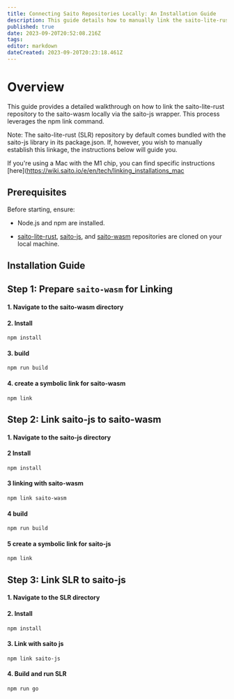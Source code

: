 ```yaml
---
title: Connecting Saito Repositories Locally: An Installation Guide
description: This guide details how to manually link the saito-lite-rust repository to saito-wasm using the saito-js wrapper, leveraging the npm link command for local integration.
published: true
date: 2023-09-20T20:52:08.216Z
tags: 
editor: markdown
dateCreated: 2023-09-20T20:23:18.461Z
---
```



# Overview
This guide provides a detailed walkthrough on how to link the saito-lite-rust repository to the saito-wasm locally via the saito-js wrapper. This process leverages the npm link command.

Note: The saito-lite-rust (SLR) repository by default comes bundled with the saito-js library in its package.json. If, however, you wish to manually establish this linkage, the instructions below will guide you.

If you're using a Mac with the M1 chip, you can find specific instructions [here](https://wiki.saito.io/e/en/tech/linking_installations_mac



## Prerequisites

Before starting, ensure:

- Node.js and npm are installed.

- [saito-lite-rust](https://github.com/SaitoTech/saito-lite-rust), [saito-js](https://github.com/SaitoTech/saito-rust-workspace), and [saito-wasm](https://github.com/SaitoTech/saito-rust-workspace) repositories are cloned on your local machine.




## Installation Guide

## Step 1: Prepare `saito-wasm` for Linking

#### 1. Navigate to the saito-wasm directory

#### 2. Install
```
npm install
```
#### 3. build
```
npm run build
```
#### 4. create a symbolic link for saito-wasm
```
npm link 
```

## Step 2: Link saito-js to saito-wasm

#### 1. Navigate to the saito-js directory


#### 2 Install 
```
npm install
```
#### 3 linking with saito-wasm
```
npm link saito-wasm
```
#### 4 build
```
npm run build
```
#### 5 create a symbolic link for saito-js
```
npm link
```

## Step 3: Link SLR to saito-js

#### 1. Navigate to the SLR directory

#### 2. Install
``` 
npm install
```
#### 3. Link with saito js
```
npm link saito-js
```
#### 4. Build and run SLR
```
npm run go
```


